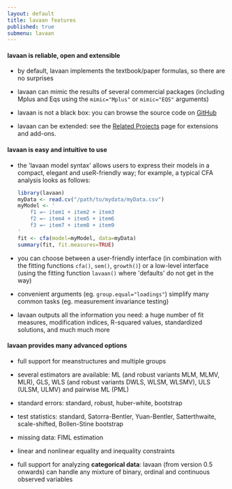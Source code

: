 ```yaml
---
layout: default
title: lavaan features
published: true
submenu: lavaan
---
```


#### lavaan is reliable, open and extensible ####

- by default, lavaan implements the textbook/paper formulas, so there are no
surprises

- lavaan can mimic the results of several commercial packages (including Mplus
and Eqs using the `mimic="Mplus"` or `mimic="EQS"`
arguments)

- lavaan is not a black box: you can browse the source code on [GitHub](https://github.com/yrosseel/lavaan/)

- lavaan can be extended: see the [Related Projects](/resources/related.html)
page for extensions and add-ons.

#### lavaan is easy and intuitive to use ####

- the 'lavaan model syntax' allows users to express their models in a compact,
elegant and useR-friendly way; for example, a typical CFA analysis looks
as follows:

    ```r
    library(lavaan)
    myData <- read.cv("/path/to/mydata/myData.csv")
    myModel <- ' 
        f1 =~ item1 + item2 + item3
        f2 =~ item4 + item5 + item6
        f3 =~ item7 + item8 + item9
    '
    fit <- cfa(model=myModel, data=myData)
    summary(fit, fit.measures=TRUE)
    ```

- you can choose between a user-friendly interface (in combination with the
fitting functions `cfa()`, `sem()`, `growth()`) or a low-level interface (using
the fitting function `lavaan()` where 'defaults' do not get in the way)

- convenient arguments (eg. `group.equal="loadings"`) simplify many common tasks
(eg. measurement invariance testing)

- lavaan outputs all the information you need: a huge number of fit measures,
modification indices, R-squared values, standardized solutions, and much much
more

#### lavaan provides many advanced options ####

- full support for meanstructures and multiple groups

- several estimators are available: ML (and robust variants MLM, MLMV, MLR),
GLS, WLS (and robust variants DWLS, WLSM, WLSMV), ULS (ULSM, ULMV) and
  pairwise ML (PML)

- standard errors: standard, robust, huber-white, bootstrap

- test statistics: standard, Satorra-Bentler, Yuan-Bentler, Satterthwaite,
scale-shifted, Bollen-Stine bootstrap

- missing data: FIML estimation

- linear and nonlinear equality and inequality constraints

- full support for analyzing **categorical data**: lavaan (from version 0.5 onwards) can handle any mixture of binary, ordinal
and continuous observed variables
